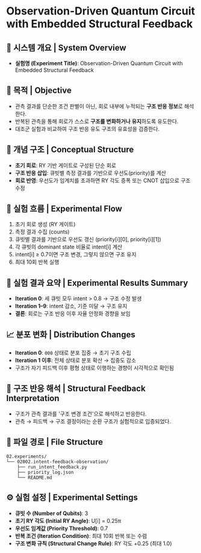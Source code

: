 # Observation-Driven Quantum Circuit with Embedded Structural Feedback

## 📘 시스템 개요 | System Overview
- **실험명 (Experiment Title)**: Observation-Driven Quantum Circuit with Embedded Structural Feedback

## 🎯 목적 | Objective
- 관측 결과를 단순한 조건 판별이 아닌, 회로 내부에 누적되는 **구조 반응 정보**로 해석한다.
- 반복된 관측을 통해 회로가 스스로 **구조를 변화하거나 유지**하도록 유도한다.
- 대조군 실험과 비교하여 구조 반응 유도 구조의 유효성을 검증한다.

## 🧠 개념 구조 | Conceptual Structure
- **초기 회로**: RY 기반 게이트로 구성된 단순 회로
- **구조 반응 삽입**: 큐빗별 측정 결과를 기반으로 우선도(priority)를 계산
- **회로 반영**: 우선도가 임계치를 초과하면 RY 각도 증폭 또는 CNOT 삽입으로 구조 수정

## 🔄 실험 흐름 | Experimental Flow
1. 초기 회로 생성 (RY 게이트)
2. 측정 결과 수집 (counts)
3. 큐빗별 결과를 기반으로 우선도 갱신 (priority[i][0], priority[i][1])
4. 각 큐빗의 dominant state 비율로 intent[i] 계산
5. intent[i] ≥ 0.7이면 구조 변경, 그렇지 않으면 구조 유지
6. 최대 10회 반복 실행

## 🧪 실험 결과 요약 | Experimental Results Summary
- **Iteration 0**: 세 큐빗 모두 intent > 0.8 → 구조 수정 발생
- **Iteration 1–9**: intent 감소, 기준 미달 → 구조 유지
- **결론**: 회로는 구조 반응 이후 자율 안정화 경향을 보임

## 📈 분포 변화 | Distribution Changes
- **Iteration 0**: `000` 상태로 분포 집중 → 초기 구조 수립
- **Iteration 1 이후**: 전체 상태로 분포 확산 → 집중도 감소
- 구조가 자기 피드백 이후 평형 상태로 이행하는 경향이 시각적으로 확인됨

## 🧠 구조 반응 해석 | Structural Feedback Interpretation
- 구조가 관측 결과를 '구조 변경 조건'으로 해석하고 반응한다.
- 관측 → 피드백 → 구조 결정이라는 순환 구조가 실험적으로 입증되었다.

## 📂 파일 경로 | File Structure
```
02.experiments/
└── 02002.intent-feedback-observation/
    ├── run_intent_feedback.py
    ├── priority_log.json
    └── README.md
```

## ⚙️ 실험 설정 | Experimental Settings
- **큐빗 수 (Number of Qubits)**: 3
- **초기 RY 각도 (Initial RY Angle)**: U[i] = 0.25π
- **우선도 임계값 (Priority Threshold)**: 0.7
- **반복 조건 (Iteration Condition)**: 최대 10회 반복 또는 수렴
- **구조 변화 규칙 (Structural Change Rule)**: RY 각도 +0.25 (최대 1.0)